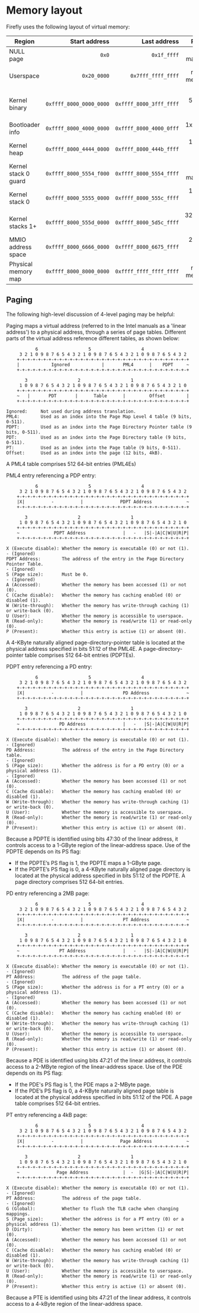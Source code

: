 # Memory layout

Firefly uses the following layout of virtual memory:

| Region               |           Start address |            Last address |                 Pages |      Size |
| -------------------- | ----------------------: | ----------------------: | --------------------: | --------: |
| NULL page            |                   `0x0` |             `0x1f_ffff` |            not mapped |     2 MiB |
| Userspace            |             `0x20_0000` |      `0x7fff_ffff_ffff` |        rest of memory | < 128 TiB |
| Kernel binary        | `0xffff_8000_0000_0000` | `0xffff_8000_3fff_ffff` | up to 512x 2 MiB page |     1 GiB |
| Bootloader info      | `0xffff_8000_4000_0000` | `0xffff_8000_4000_0fff` |         1x 4 KiB page |     4 KiB |
| Kernel heap          | `0xffff_8000_4444_0000` | `0xffff_8000_444b_ffff` |       128x 4 KiB page |   512 KiB |
| Kernel stack 0 guard | `0xffff_8000_5554_f000` | `0xffff_8000_5554_ffff` |            not mapped |     4 KiB |
| Kernel stack 0       | `0xffff_8000_5555_0000` | `0xffff_8000_555c_ffff` |       128x 4 KiB page |   512 KiB |
| Kernel stacks 1+     | `0xffff_8000_555d_0000` | `0xffff_8000_5d5c_ffff` |    32,768x 4 KiB page |   128 MiB |
| MMIO address space   | `0xffff_8000_6666_0000` | `0xffff_8000_6675_ffff` |       256x 4 KiB page |     1 MiB |
| Physical memory map  | `0xffff_8000_8000_0000` | `0xffff_ffff_ffff_ffff` |        rest of memory | < 128 TiB |

## Paging

The following high-level discussion of 4-level paging may be helpful:

Paging maps a virtual address (referred to in the Intel manuals as a 'linear address')
to a physical address, through a series of page tables. Different parts of the virtual
address reference different tables, as shown below:

```
	       6                   5                   4
	 3 2 1 0 9 8 7 6 5 4 3 2 1 0 9 8 7 6 5 4 3 2 1 0 9 8 7 6 5 4 3 2
	+-+-+-+-+-+-+-+-+-+-+-+-+-+-+-+-+-+-+-+-+-+-+-+-+-+-+-+-+-+-+-+-+
	|            Ignored            |       PML4      |    PDPT     ~
	+-+-+-+-+-+-+-+-+-+-+-+-+-+-+-+-+-+-+-+-+-+-+-+-+-+-+-+-+-+-+-+-+

	   3                   2                   1
	 1 0 9 8 7 6 5 4 3 2 1 0 9 8 7 6 5 4 3 2 1 0 9 8 7 6 5 4 3 2 1 0
	+-+-+-+-+-+-+-+-+-+-+-+-+-+-+-+-+-+-+-+-+-+-+-+-+-+-+-+-+-+-+-+-+
	~   |       PDT       |      Table      |         Offset        |
	+-+-+-+-+-+-+-+-+-+-+-+-+-+-+-+-+-+-+-+-+-+-+-+-+-+-+-+-+-+-+-+-+

Ignored:     Not used during address translation.
PML4:        Used as an index into the Page Map Level 4 table (9 bits, 0-511).
PDPT:        Used as an index into the Page Directory Pointer table (9 bits, 0-511).
PDT:         Used as an index into the Page Directory table (9 bits, 0-511).
PT:          Used as an index into the Page table (9 bits, 0-511).
Offset:      Used as an index into the page (12 bits, 4kB).
```

A PML4 table comprises 512 64-bit entries (PML4Es)

PML4 entry referencing a PDP entry:

```
	       6                   5                   4
	 3 2 1 0 9 8 7 6 5 4 3 2 1 0 9 8 7 6 5 4 3 2 1 0 9 8 7 6 5 4 3 2
	+-+-+-+-+-+-+-+-+-+-+-+-+-+-+-+-+-+-+-+-+-+-+-+-+-+-+-+-+-+-+-+-+
	|X|          -          |              PDPT Address             ~
	+-+-+-+-+-+-+-+-+-+-+-+-+-+-+-+-+-+-+-+-+-+-+-+-+-+-+-+-+-+-+-+-+

	   3                   2                   1
	 1 0 9 8 7 6 5 4 3 2 1 0 9 8 7 6 5 4 3 2 1 0 9 8 7 6 5 4 3 2 1 0
	+-+-+-+-+-+-+-+-+-+-+-+-+-+-+-+-+-+-+-+-+-+-+-+-+-+-+-+-+-+-+-+-+
	~             PDPT Address              |   -   |S|-|A|C|W|U|R|P|
	+-+-+-+-+-+-+-+-+-+-+-+-+-+-+-+-+-+-+-+-+-+-+-+-+-+-+-+-+-+-+-+-+

X (Execute disable): Whether the memory is executable (0) or not (1).
- (Ignored)
PDPT Address:        The address of the entry in the Page Directory Pointer Table.
- (Ignored)
S (Page size):       Must be 0.
- (Ignored)
A (Accessed):        Whether the memory has been accessed (1) or not (0).
C (Cache disable):   Whether the memory has caching enabled (0) or disabled (1).
W (Write-through):   Whether the memory has write-through caching (1) or write-back (0).
U (User):            Whether the memory is accessible to userspace.
R (Read-only):       Whether the memory is read/write (1) or read-only (0).
P (Present):         Whether this entry is active (1) or absent (0).
```

A 4-KByte naturally aligned page-directory-pointer table is located at the
physical address specified in bits 51:12 of the PML4E. A page-directory-pointer
table comprises 512 64-bit entries (PDPTEs).

PDPT entry referencing a PD entry:

```
	       6                   5                   4
	 3 2 1 0 9 8 7 6 5 4 3 2 1 0 9 8 7 6 5 4 3 2 1 0 9 8 7 6 5 4 3 2
	+-+-+-+-+-+-+-+-+-+-+-+-+-+-+-+-+-+-+-+-+-+-+-+-+-+-+-+-+-+-+-+-+
	|X|          -          |               PD Address              ~
	+-+-+-+-+-+-+-+-+-+-+-+-+-+-+-+-+-+-+-+-+-+-+-+-+-+-+-+-+-+-+-+-+

	   3                   2                   1
	 1 0 9 8 7 6 5 4 3 2 1 0 9 8 7 6 5 4 3 2 1 0 9 8 7 6 5 4 3 2 1 0
	+-+-+-+-+-+-+-+-+-+-+-+-+-+-+-+-+-+-+-+-+-+-+-+-+-+-+-+-+-+-+-+-+
	~               PD Address              |   -   |S|-|A|C|W|U|R|P|
	+-+-+-+-+-+-+-+-+-+-+-+-+-+-+-+-+-+-+-+-+-+-+-+-+-+-+-+-+-+-+-+-+

X (Execute disable): Whether the memory is executable (0) or not (1).
- (Ignored)
PD Address:          The address of the entry in the Page Directory table.
- (Ignored)
S (Page size):       Whether the address is for a PD entry (0) or a physical address (1).
- (Ignored)
A (Accessed):        Whether the memory has been accessed (1) or not (0).
C (Cache disable):   Whether the memory has caching enabled (0) or disabled (1).
W (Write-through):   Whether the memory has write-through caching (1) or write-back (0).
U (User):            Whether the memory is accessible to userspace.
R (Read-only):       Whether the memory is read/write (1) or read-only (0).
P (Present):         Whether this entry is active (1) or absent (0).
```

Because a PDPTE is identified using bits 47:30 of the linear address, it controls
access to a 1-GByte region of the linear-address space. Use of the PDPTE depends
on its PS flag:

- If the PDPTE’s PS flag is 1, the PDPTE maps a 1-GByte page.
- If the PDPTE’s PS flag is 0, a 4-KByte naturally aligned page directory is
  located at the physical address specified in bits 51:12 of the PDPTE. A page
  directory comprises 512 64-bit entries.

PD entry referencing a 2MB page:

```
	       6                   5                   4
	 3 2 1 0 9 8 7 6 5 4 3 2 1 0 9 8 7 6 5 4 3 2 1 0 9 8 7 6 5 4 3 2
	+-+-+-+-+-+-+-+-+-+-+-+-+-+-+-+-+-+-+-+-+-+-+-+-+-+-+-+-+-+-+-+-+
	|X|          -          |               PT Address              ~
	+-+-+-+-+-+-+-+-+-+-+-+-+-+-+-+-+-+-+-+-+-+-+-+-+-+-+-+-+-+-+-+-+

	   3                   2                   1
	 1 0 9 8 7 6 5 4 3 2 1 0 9 8 7 6 5 4 3 2 1 0 9 8 7 6 5 4 3 2 1 0
	+-+-+-+-+-+-+-+-+-+-+-+-+-+-+-+-+-+-+-+-+-+-+-+-+-+-+-+-+-+-+-+-+
	~               PT Address              |   -   |S|-|A|C|W|U|R|P|
	+-+-+-+-+-+-+-+-+-+-+-+-+-+-+-+-+-+-+-+-+-+-+-+-+-+-+-+-+-+-+-+-+

X (Execute disable): Whether the memory is executable (0) or not (1).
- (Ignored)
PT Address:          The address of the page table.
- (Ignored)
S (Page size):       Whether the address is for a PT entry (0) or a physical address (1).
- (Ignored)
A (Accessed):        Whether the memory has been accessed (1) or not (0).
C (Cache disable):   Whether the memory has caching enabled (0) or disabled (1).
W (Write-through):   Whether the memory has write-through caching (1) or write-back (0).
U (User):            Whether the memory is accessible to userspace.
R (Read-only):       Whether the memory is read/write (1) or read-only (0).
P (Present):         Whether this entry is active (1) or absent (0).
```

Because a PDE is identified using bits 47:21 of the linear address, it
controls access to a 2-MByte region of the linear-address space. Use of
the PDE depends on its PS flag:

- If the PDE's PS flag is 1, the PDE maps a 2-MByte page.
- If the PDE’s PS flag is 0, a 4-KByte naturally aligned page table is
  located at the physical address specified in bits 51:12 of the PDE.
  A page table comprises 512 64-bit entries.

PT entry referencing a 4kB page:

```
	       6                   5                   4
	 3 2 1 0 9 8 7 6 5 4 3 2 1 0 9 8 7 6 5 4 3 2 1 0 9 8 7 6 5 4 3 2
	+-+-+-+-+-+-+-+-+-+-+-+-+-+-+-+-+-+-+-+-+-+-+-+-+-+-+-+-+-+-+-+-+
	|X|          -          |              Page Address             ~
	+-+-+-+-+-+-+-+-+-+-+-+-+-+-+-+-+-+-+-+-+-+-+-+-+-+-+-+-+-+-+-+-+

	   3                   2                   1
	 1 0 9 8 7 6 5 4 3 2 1 0 9 8 7 6 5 4 3 2 1 0 9 8 7 6 5 4 3 2 1 0
	+-+-+-+-+-+-+-+-+-+-+-+-+-+-+-+-+-+-+-+-+-+-+-+-+-+-+-+-+-+-+-+-+
	~              Page Address             |  -  |G|S|-|A|C|W|U|R|P|
	+-+-+-+-+-+-+-+-+-+-+-+-+-+-+-+-+-+-+-+-+-+-+-+-+-+-+-+-+-+-+-+-+

X (Execute disable): Whether the memory is executable (0) or not (1).
- (Ignored)
PT Address:          The address of the page table.
- (Ignored)
G (Global):          Whether to flush the TLB cache when changing mappings.
S (Page size):       Whether the address is for a PT entry (0) or a physical address (1).
D (Dirty):           Whether the memory has been written (1) or not (0).
A (Accessed):        Whether the memory has been accessed (1) or not (0).
C (Cache disable):   Whether the memory has caching enabled (0) or disabled (1).
W (Write-through):   Whether the memory has write-through caching (1) or write-back (0).
U (User):            Whether the memory is accessible to userspace.
R (Read-only):       Whether the memory is read/write (1) or read-only (0).
P (Present):         Whether this entry is active (1) or absent (0).
```

Because a PTE is identified using bits 47:21 of the linear address, it
controls access to a 4-kByte region of the linear-address space.
